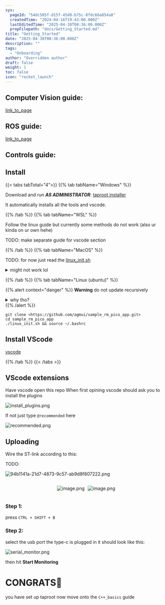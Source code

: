 ```yaml
---
sys:
  pageId: "54dc585f-d15f-45d0-b75c-8fdc66a854a8"
  createdTime: "2024-04-16T19:43:00.000Z"
  lastEditedTime: "2025-04-30T00:36:00.000Z"
  propFilepath: "docs/Getting_Started.md"
title: "Getting_Started"
date: "2025-04-30T00:36:00.000Z"
description: ""
tags:
  - "Onboarding"
author: "Overridden author"
draft: false
weight: 1
toc: false
icon: "rocket_launch"
---
```


## Computer Vision guide:

[link_to_page](86d45bc0-388b-4d26-8848-44f255f73d0e)

## ROS guide:

[link_to_page](3c76c1de-ec8f-46d6-8b0a-294005edc2d5)

## Controls guide:

## Install

{{< tabs tabTotal="4">}}
{{% tab tabName="Windows" %}}

Download and run _**AS ADMINISTRATOR**_: [taproot installer](https://github.com/Thornbots/TeachingFreshies/releases/tag/1.0)

It automatically installs all the tools and vscode.

{{% /tab %}}
{{% tab tabName="WSL" %}}

Follow the linux guide but currently some methods do not work (also ur kinda on ur own hehe)

TODO: make separate guide for vscode section

{{% /tab %}}
{{% tab tabName="MacOS" %}}

TODO: for now just read the [linux_init.sh](https://github.com/agmui/sample_rm_pico_app/blob/main/linux_init.sh)

<details>
<summary>might not work lol</summary>

`brew install libusb pkg-config`

Next install: [vscode](https://code.visualstudio.com/Download)

</details>

{{% /tab %}}
{{% tab tabName="Linux (ubuntu)" %}}

{{% alert context="danger" %}}
**Warning** do not update recursively
<details>
<summary>why tho?</summary>
There are some submodules that may go on for a while (like tinyusb) and I highly
recommend you don't need to get them.
If you want to see what submodules I update just look in `linux_init.sh`
</details>
{{% /alert %}}

```shell
git clone <https://github.com/agmui/sample_rm_pico_app.git>
cd sample_rm_pico_app
./linux_init.sh && source ~/.bashrc
```

## Install VScode

[vscode](https://code.visualstudio.com/Download)

{{% /tab %}}
{{< /tabs >}}

## VScode extensions

Have vscode open this repo
When first opining vscode should ask you to install the plugins

![install_plugins.png](https://prod-files-secure.s3.us-west-2.amazonaws.com/d518164a-d88e-44d1-a4ee-3adb3bd8bce0/89bd30f0-1825-4e77-867b-0a41ce370880/install_plugins.png?X-Amz-Algorithm=AWS4-HMAC-SHA256&X-Amz-Content-Sha256=UNSIGNED-PAYLOAD&X-Amz-Credential=ASIAZI2LB466WD5PNQSH%2F20250705%2Fus-west-2%2Fs3%2Faws4_request&X-Amz-Date=20250705T070807Z&X-Amz-Expires=3600&X-Amz-Security-Token=IQoJb3JpZ2luX2VjEDIaCXVzLXdlc3QtMiJGMEQCIEYq9iOljB8iZOeh1VeSY0s5wlguWJdk9prVmRy%2FurEAAiAxfYlhh%2F1jmc6o740WcXKurC%2F%2B8fg8EHsnDy9imhlQMyr%2FAwg7EAAaDDYzNzQyMzE4MzgwNSIMhkWc1e0D6dSaVi8WKtwDio5EWJYu7ZXF%2FwW5xfqUbeIbcoOVUbuJAHK7x4%2Fh2i5qrloUw4Ff%2Bumtp0iwDkwIwpEZ85iZyA6wa9gla4i01CM1zhP%2F8Rgf0uxzKbeXg49AkwxdHSpFeWtCkr4tu5XzHHxJ6CMfss7Hq9Rq5aiJr%2Fa06Xkxgk7sAySsPknbnl0%2FsPJoRSNuOUEwdX9yEXaIRJ8fpvRYyvhVM6PVMRpO7xMMblg20SszID%2FklGdCMmejm6QXZEX%2BZGjesSEsFctAT7mLgDGOkOEWorl%2FiprdCsuv%2BHFMUtjgZBBWzko9Q7OAlpjKb7eZ3s9ECfns06uqHJBuJ5dSDIduPk9k7xfdkEa7ONYYO9jMiby11bhZMR2mgmzcugXwce3bIi6bHWopL6BlODi4mWdjj27o3YTiPwWOW9dXh5gJAJnejW%2FYRmnUQznE9aj6eSfH4S5qABPdb9xv%2F3gH1dJ41ocTvmLwvk%2B%2Fe5KRbZD7qaS%2FMi9R1hkWOcu%2BXnqp6fQPq1hB43nLmYESfe1hI8VQXWZHJFpIWCfa24MrxuzR2XbBpowLtZyLfsQVnDhBwgVZkUbS3WKN3FSJIkPNc7uL6GNNw1QrH1wVxqJGaaD%2Bglntp85pCpBbR7n7BsTZsPE6CF8w5ISiwwY6pgESQYVuY8gl7j7lGLNJGnMjj%2FP6pjIhFLOwEU68%2BUVgNJzLgwWZNLimcAAHe9LkfFr2vxxnJs7Xsa0Hd7X9sdceAZidvw9a4GXFq2sG0s5hPgsjEcFolzgDPy6GzElGilNI8KUVKDQ0s5qhhBmAIrvi8QmrnlseEOIZtjYsjs%2FjGZ1BOom9PxaCatUmXhMYWHeKUNrepVOQRKsbdrutMPlMgDqwijvN&X-Amz-Signature=37cdd53ef1b40aa92c6fd8a172f77b85c41235bdfc84f605704766ad102ff758&X-Amz-SignedHeaders=host&x-amz-checksum-mode=ENABLED&x-id=GetObject)

If not just type `@recommended` here  

![recommended.png](https://prod-files-secure.s3.us-west-2.amazonaws.com/d518164a-d88e-44d1-a4ee-3adb3bd8bce0/61e661e9-5d85-4dfc-be0d-8d2097a5e793/recommended.png?X-Amz-Algorithm=AWS4-HMAC-SHA256&X-Amz-Content-Sha256=UNSIGNED-PAYLOAD&X-Amz-Credential=ASIAZI2LB466WD5PNQSH%2F20250705%2Fus-west-2%2Fs3%2Faws4_request&X-Amz-Date=20250705T070807Z&X-Amz-Expires=3600&X-Amz-Security-Token=IQoJb3JpZ2luX2VjEDIaCXVzLXdlc3QtMiJGMEQCIEYq9iOljB8iZOeh1VeSY0s5wlguWJdk9prVmRy%2FurEAAiAxfYlhh%2F1jmc6o740WcXKurC%2F%2B8fg8EHsnDy9imhlQMyr%2FAwg7EAAaDDYzNzQyMzE4MzgwNSIMhkWc1e0D6dSaVi8WKtwDio5EWJYu7ZXF%2FwW5xfqUbeIbcoOVUbuJAHK7x4%2Fh2i5qrloUw4Ff%2Bumtp0iwDkwIwpEZ85iZyA6wa9gla4i01CM1zhP%2F8Rgf0uxzKbeXg49AkwxdHSpFeWtCkr4tu5XzHHxJ6CMfss7Hq9Rq5aiJr%2Fa06Xkxgk7sAySsPknbnl0%2FsPJoRSNuOUEwdX9yEXaIRJ8fpvRYyvhVM6PVMRpO7xMMblg20SszID%2FklGdCMmejm6QXZEX%2BZGjesSEsFctAT7mLgDGOkOEWorl%2FiprdCsuv%2BHFMUtjgZBBWzko9Q7OAlpjKb7eZ3s9ECfns06uqHJBuJ5dSDIduPk9k7xfdkEa7ONYYO9jMiby11bhZMR2mgmzcugXwce3bIi6bHWopL6BlODi4mWdjj27o3YTiPwWOW9dXh5gJAJnejW%2FYRmnUQznE9aj6eSfH4S5qABPdb9xv%2F3gH1dJ41ocTvmLwvk%2B%2Fe5KRbZD7qaS%2FMi9R1hkWOcu%2BXnqp6fQPq1hB43nLmYESfe1hI8VQXWZHJFpIWCfa24MrxuzR2XbBpowLtZyLfsQVnDhBwgVZkUbS3WKN3FSJIkPNc7uL6GNNw1QrH1wVxqJGaaD%2Bglntp85pCpBbR7n7BsTZsPE6CF8w5ISiwwY6pgESQYVuY8gl7j7lGLNJGnMjj%2FP6pjIhFLOwEU68%2BUVgNJzLgwWZNLimcAAHe9LkfFr2vxxnJs7Xsa0Hd7X9sdceAZidvw9a4GXFq2sG0s5hPgsjEcFolzgDPy6GzElGilNI8KUVKDQ0s5qhhBmAIrvi8QmrnlseEOIZtjYsjs%2FjGZ1BOom9PxaCatUmXhMYWHeKUNrepVOQRKsbdrutMPlMgDqwijvN&X-Amz-Signature=481d84b56ff81081361c6960133fd17c1f7476ba90d59d59edf71c379dc74293&X-Amz-SignedHeaders=host&x-amz-checksum-mode=ENABLED&x-id=GetObject)

## Uploading

Wire the ST-link according to this:

TODO:

![94b1141a-21d7-4873-9c57-ab9d8f807222.png](https://prod-files-secure.s3.us-west-2.amazonaws.com/d518164a-d88e-44d1-a4ee-3adb3bd8bce0/e5fad17d-ab82-4300-9f4c-505ab4b1202c/94b1141a-21d7-4873-9c57-ab9d8f807222.png?X-Amz-Algorithm=AWS4-HMAC-SHA256&X-Amz-Content-Sha256=UNSIGNED-PAYLOAD&X-Amz-Credential=ASIAZI2LB466WD5PNQSH%2F20250705%2Fus-west-2%2Fs3%2Faws4_request&X-Amz-Date=20250705T070807Z&X-Amz-Expires=3600&X-Amz-Security-Token=IQoJb3JpZ2luX2VjEDIaCXVzLXdlc3QtMiJGMEQCIEYq9iOljB8iZOeh1VeSY0s5wlguWJdk9prVmRy%2FurEAAiAxfYlhh%2F1jmc6o740WcXKurC%2F%2B8fg8EHsnDy9imhlQMyr%2FAwg7EAAaDDYzNzQyMzE4MzgwNSIMhkWc1e0D6dSaVi8WKtwDio5EWJYu7ZXF%2FwW5xfqUbeIbcoOVUbuJAHK7x4%2Fh2i5qrloUw4Ff%2Bumtp0iwDkwIwpEZ85iZyA6wa9gla4i01CM1zhP%2F8Rgf0uxzKbeXg49AkwxdHSpFeWtCkr4tu5XzHHxJ6CMfss7Hq9Rq5aiJr%2Fa06Xkxgk7sAySsPknbnl0%2FsPJoRSNuOUEwdX9yEXaIRJ8fpvRYyvhVM6PVMRpO7xMMblg20SszID%2FklGdCMmejm6QXZEX%2BZGjesSEsFctAT7mLgDGOkOEWorl%2FiprdCsuv%2BHFMUtjgZBBWzko9Q7OAlpjKb7eZ3s9ECfns06uqHJBuJ5dSDIduPk9k7xfdkEa7ONYYO9jMiby11bhZMR2mgmzcugXwce3bIi6bHWopL6BlODi4mWdjj27o3YTiPwWOW9dXh5gJAJnejW%2FYRmnUQznE9aj6eSfH4S5qABPdb9xv%2F3gH1dJ41ocTvmLwvk%2B%2Fe5KRbZD7qaS%2FMi9R1hkWOcu%2BXnqp6fQPq1hB43nLmYESfe1hI8VQXWZHJFpIWCfa24MrxuzR2XbBpowLtZyLfsQVnDhBwgVZkUbS3WKN3FSJIkPNc7uL6GNNw1QrH1wVxqJGaaD%2Bglntp85pCpBbR7n7BsTZsPE6CF8w5ISiwwY6pgESQYVuY8gl7j7lGLNJGnMjj%2FP6pjIhFLOwEU68%2BUVgNJzLgwWZNLimcAAHe9LkfFr2vxxnJs7Xsa0Hd7X9sdceAZidvw9a4GXFq2sG0s5hPgsjEcFolzgDPy6GzElGilNI8KUVKDQ0s5qhhBmAIrvi8QmrnlseEOIZtjYsjs%2FjGZ1BOom9PxaCatUmXhMYWHeKUNrepVOQRKsbdrutMPlMgDqwijvN&X-Amz-Signature=f7137dbc0ce09d0da84a0f145f32e08ea1e275e48ca2dac4a410524f7e75e440&X-Amz-SignedHeaders=host&x-amz-checksum-mode=ENABLED&x-id=GetObject)

<div style="display: flex;flex-direction: row; column-gap:10px; max-width: 630px;justify-content: center;">
<div>

![image.png](https://prod-files-secure.s3.us-west-2.amazonaws.com/d518164a-d88e-44d1-a4ee-3adb3bd8bce0/210ecb78-1116-4d7b-b9b7-2292f66fa2c2/image.png?X-Amz-Algorithm=AWS4-HMAC-SHA256&X-Amz-Content-Sha256=UNSIGNED-PAYLOAD&X-Amz-Credential=ASIAZI2LB466SLXSBPUQ%2F20250705%2Fus-west-2%2Fs3%2Faws4_request&X-Amz-Date=20250705T070809Z&X-Amz-Expires=3600&X-Amz-Security-Token=IQoJb3JpZ2luX2VjEDIaCXVzLXdlc3QtMiJGMEQCIGW%2BfHs2azX6Oa%2Bt3ruD2rwArTf9NhbbpvXvz02TzoOyAiAa3rw01BEE9t7Y7uNeI%2Fn2UKNKokKVwgJ9APdLuUa1RSr%2FAwg7EAAaDDYzNzQyMzE4MzgwNSIMn2ThXcrDhwhox0h3KtwDrU5R0cy8L7930bF01Dny7SWZIm36L1z7TiazSaL0d8N4TKnZrzHqwSZ0qcZT6q2sBzGtG31yk1cbrvK6uiMBSQHmSL5SizvPg%2F1AeN7w1E49vwk9faCLYoytLvbSO%2FgUZ8pLUCvOYBxfu3GE%2BV7ejssIGpG7%2F8nfxPYckhD9WsOdd1iP3RFnOd9UwDh%2FXlEXy%2FkC5aEOk6WZR64YcKA9NnxnimSv7QdCH3wt0AwZxTS5yERcobLlvCZ6BQxj9JrYFX%2F0NjMMIz%2FGoM4iWcG%2BzXtblB2IlSavUXG1U9DUQB8r1V0Uy35F1j1XuDFgbJarGo0floEEs%2BwPAKLPZ5xR%2Fp2AFsXa4930CbdozXEdDfqlfSsksnRSrJ5Hb944wau0cDqoEGXFOF6DeQ3DXBcWnY%2BFMJpGCZj4cIbjAVJymdBCRGNmOrhieAmHZWoSJQ3qY8Tgi61MA3C3HjZcEtzp8657hCZf1bK7KX6hnxouOxSn%2BmKPCOt34SbQXT%2FI8AMcxDaZ03E2At8I%2Bw8xrZ13EgCzYtfOJtxU%2FQkHdzGGMXEbVjOrOHJYqlcffCHifHeVJO%2BT1ZZPwkKdCMEbOK%2BDUTpR%2BZawoideXCAX8QtwxsZbP1nHfkwReaheUmUwtY6iwwY6pgFR89%2F9b76nu8%2BdPIB1L4%2BBHno%2FWmaqm2rcj7H4fvgMoghFCNwi0tEf1jBMlmH4%2BIKBDJV5r4r9fdwCGg%2BMBBmyoGaXq0DMTPz8GPxCV07Rj7gWjQP3Cka7wWuqU3w0yXKssssjuey76fhQ%2B5wZHZzQ4CZjO9KlKXelxbJLuMHXI2ICDboDW4oPJvNMy%2BTAeIuq0LYkJYdP8vxMPTCVSeQWKXJ6cbiN&X-Amz-Signature=ed3934e00a79455590a753eb649587f082119d1a39cc48603dbdaa289b6c268c&X-Amz-SignedHeaders=host&x-amz-checksum-mode=ENABLED&x-id=GetObject)

</div>
<div>

![image.png](https://prod-files-secure.s3.us-west-2.amazonaws.com/d518164a-d88e-44d1-a4ee-3adb3bd8bce0/33a0fd0f-8ca6-4a86-8e09-26e95ded1fff/image.png?X-Amz-Algorithm=AWS4-HMAC-SHA256&X-Amz-Content-Sha256=UNSIGNED-PAYLOAD&X-Amz-Credential=ASIAZI2LB4667ILDFGPZ%2F20250705%2Fus-west-2%2Fs3%2Faws4_request&X-Amz-Date=20250705T070809Z&X-Amz-Expires=3600&X-Amz-Security-Token=IQoJb3JpZ2luX2VjEDIaCXVzLXdlc3QtMiJHMEUCIQCdykIeEgWcVHx2RrkpcsFONFnj6ry8zovmDtBc1YnQdQIgdkaDOOe1BA5RbI4sEEjv4bCjBge5k5bn1sTG6PQV3Kwq%2FwMIOxAAGgw2Mzc0MjMxODM4MDUiDIU7pGzG5ku856s%2BOircAwNryCm1FE8ccirLxTizUa6h2xpx1a%2BPZhiqRm3omZqVm7b90adTU5n4o1WojFrS%2FT4ATNbvD5qaFQBOcu1C4UCQQ5nnQWJ6SPQS%2FOR7rQd70gUbMDA7PVbXkUxSdAaGbvZ2C0GEjbCroJVymc4XJgZYMeyMYV9CqwFb9NESlC%2Fl2bkyYuFL0cr4pJLOjnIrGuifSerSWXvNlX9fMUl0PshayglwqJybU0uBV3Z%2FkCadm2ERgFxvfA8%2B7x%2Fe%2Bpl6OBvVqt7KYaTE9B3QiV%2BAeRCdAHm6XyKNidkxBNXNNb4TJRMhGAlE8U5A90d3fJXgSrjx1g2kuFZcBRe66lxwe3oRHc9vtUiFVehrr5AfQ30ZGnWHWXniPO78Uf7lQdIJTow8OcJgV2SFAjVYNQMV4WLrk%2BPxgO9T1SKyo83Z2NL3xDqkYBihjH5VsGPgJF0cfx8qzBC4o%2FWmmyn3a2b4S9fXJHrJLpd8aM6H%2F8o2abuwQM2dT7QSZxX%2FJcLO2WSz2HwA9TsZxs2LBYsQs5cjeoU459yrEmpp5iPGAinQVO%2FBtjOsni7rsFT%2FIPHblmXC39Z8WcaX1XUxP5jXt5L8bfTeVP6r0DBvZpWCk4BSiPmiOVre%2BdS8qJgjuPPxMIuLosMGOqUBNAHSJcTIiCnsNRvtWFEo4rN2PXY1Pf18kVcQWg9%2F%2Fd8JnlOGolvFnMgz4cK%2FPzxGVqUBcxLfbka%2FhczTbbDFn2O42P5V349k%2Fa0eOv1TH59bNd%2BxZTLQppn83gQY%2Bzb2zcOhm4WuZTxXJevckZEPwJBry4wEXdxpadihIvZlzsinhhNI2nBsNJFlHcbGbIQM3BLHmaiduNw12OUcwDlJaFXv7s6t&X-Amz-Signature=7388f8c5e39e2e0906ebd3f363a33596d97a15278e495094cbde9f31182635ae&X-Amz-SignedHeaders=host&x-amz-checksum-mode=ENABLED&x-id=GetObject)

</div>
</div>

### Step 1:

press `CTRL + SHIFT + B`

### Step 2:

select the usb port the type-c is plugged in it should look like this:

![serial_monitor.png](https://prod-files-secure.s3.us-west-2.amazonaws.com/d518164a-d88e-44d1-a4ee-3adb3bd8bce0/f03f4774-05d4-4393-b6a0-d5efb6d315ab/serial_monitor.png?X-Amz-Algorithm=AWS4-HMAC-SHA256&X-Amz-Content-Sha256=UNSIGNED-PAYLOAD&X-Amz-Credential=ASIAZI2LB466WD5PNQSH%2F20250705%2Fus-west-2%2Fs3%2Faws4_request&X-Amz-Date=20250705T070807Z&X-Amz-Expires=3600&X-Amz-Security-Token=IQoJb3JpZ2luX2VjEDIaCXVzLXdlc3QtMiJGMEQCIEYq9iOljB8iZOeh1VeSY0s5wlguWJdk9prVmRy%2FurEAAiAxfYlhh%2F1jmc6o740WcXKurC%2F%2B8fg8EHsnDy9imhlQMyr%2FAwg7EAAaDDYzNzQyMzE4MzgwNSIMhkWc1e0D6dSaVi8WKtwDio5EWJYu7ZXF%2FwW5xfqUbeIbcoOVUbuJAHK7x4%2Fh2i5qrloUw4Ff%2Bumtp0iwDkwIwpEZ85iZyA6wa9gla4i01CM1zhP%2F8Rgf0uxzKbeXg49AkwxdHSpFeWtCkr4tu5XzHHxJ6CMfss7Hq9Rq5aiJr%2Fa06Xkxgk7sAySsPknbnl0%2FsPJoRSNuOUEwdX9yEXaIRJ8fpvRYyvhVM6PVMRpO7xMMblg20SszID%2FklGdCMmejm6QXZEX%2BZGjesSEsFctAT7mLgDGOkOEWorl%2FiprdCsuv%2BHFMUtjgZBBWzko9Q7OAlpjKb7eZ3s9ECfns06uqHJBuJ5dSDIduPk9k7xfdkEa7ONYYO9jMiby11bhZMR2mgmzcugXwce3bIi6bHWopL6BlODi4mWdjj27o3YTiPwWOW9dXh5gJAJnejW%2FYRmnUQznE9aj6eSfH4S5qABPdb9xv%2F3gH1dJ41ocTvmLwvk%2B%2Fe5KRbZD7qaS%2FMi9R1hkWOcu%2BXnqp6fQPq1hB43nLmYESfe1hI8VQXWZHJFpIWCfa24MrxuzR2XbBpowLtZyLfsQVnDhBwgVZkUbS3WKN3FSJIkPNc7uL6GNNw1QrH1wVxqJGaaD%2Bglntp85pCpBbR7n7BsTZsPE6CF8w5ISiwwY6pgESQYVuY8gl7j7lGLNJGnMjj%2FP6pjIhFLOwEU68%2BUVgNJzLgwWZNLimcAAHe9LkfFr2vxxnJs7Xsa0Hd7X9sdceAZidvw9a4GXFq2sG0s5hPgsjEcFolzgDPy6GzElGilNI8KUVKDQ0s5qhhBmAIrvi8QmrnlseEOIZtjYsjs%2FjGZ1BOom9PxaCatUmXhMYWHeKUNrepVOQRKsbdrutMPlMgDqwijvN&X-Amz-Signature=4f27b234ec1b689505a3fa64d2a59f864ec3db5a421bfa03dfc22e4326e072aa&X-Amz-SignedHeaders=host&x-amz-checksum-mode=ENABLED&x-id=GetObject)

then hit **Start Monitoring**

# CONGRATS🎉

you have set up taproot now move onto the `C++_basics` guide
